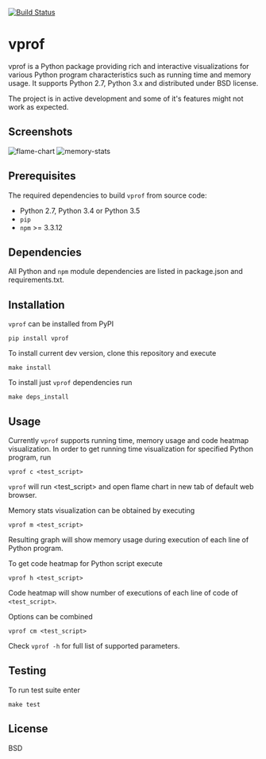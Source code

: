 [![Build Status](https://travis-ci.org/nvdv/vprof.svg?branch=master)](https://travis-ci.org/nvdv/vprof)

# vprof

vprof is a Python package providing rich and interactive visualizations for
various Python program characteristics such as running time and memory usage.
It supports Python 2.7, Python 3.x and distributed under BSD license.

The project is in active development and some of it's features might not work as
expected.

## Screenshots

![flame-chart](https://github.com/nvdv/vprof/raw/master/img/flame_chart.png)
![memory-stats](https://github.com/nvdv/vprof/raw/master/img/memory_stats.png)

## Prerequisites
The required dependencies to build ```vprof``` from source code:
 * Python 2.7, Python 3.4 or Python 3.5
 * ```pip```
 * ```npm``` >= 3.3.12

## Dependencies
All Python and ```npm``` module dependencies are listed in package.json and requirements.txt.

## Installation
```vprof``` can be installed from PyPI

    pip install vprof

To install current dev version, clone this repository and execute

    make install

To install just ```vprof``` dependencies run

    make deps_install


## Usage
Currently ```vprof``` supports running time, memory usage and code heatmap
visualization.
In order to get running time visualization for specified Python program, run

    vprof c <test_script>

```vprof``` will run <test_script> and open flame chart in new tab of default web
browser.

Memory stats visualization can be obtained by executing

    vprof m <test_script>

Resulting graph will show memory usage during execution of each line of
Python program.

To get code heatmap for Python script execute

    vprof h <test_script>

Code heatmap will show number of executions of each line of code of ```<test_script>```.

Options can be combined

    vprof cm <test_script>

Check ```vprof -h``` for full list of supported parameters.

## Testing
To run test suite enter

    make test

## License
BSD
